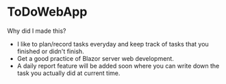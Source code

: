# ToDoWebApp
 
 
 Why did I made this?
 - I like to plan/record tasks everyday and keep track of tasks that you finished or didn't finish.
 - Get a good practice of Blazor server web development.
 - A daily report feature will be added soon where you can write down the task you actually did at current time.
 

